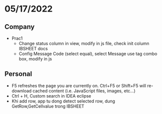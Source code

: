 # 05/17/2022

## Company

- Prac1
  - Change status column in view, modify in js file, check init column IBSHEET docs
  - Config Message Code (select equal), select Message use tag combo box, modify in js

## Personal
- F5 refreshes the page you are currently on. Ctrl+F5 or Shift+F5 will re-download cached content (i.e. JavaScript files, images, etc…)
- Ctrl + H, Custom search in IDEA eclipse
- Khi add row, app tu dong detect selected row, dung GetRow,GetCellvalue trong IBSHEET